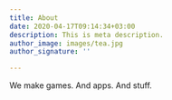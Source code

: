 ```yaml
---
title: About
date: 2020-04-17T09:14:34+03:00
description: This is meta description.
author_image: images/tea.jpg
author_signature: ''

---
```

We make games. And apps. And stuff.